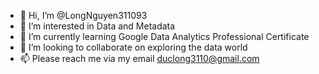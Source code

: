 - 👋 Hi, I’m @LongNguyen311093
- 👀 I’m interested in Data and Metadata
- 🌱 I’m currently learning Google Data Analytics Professional Certificate
- 💞️ I’m looking to collaborate on exploring the data world
- 📫 Please reach me via my email duclong3110@gmail.com
